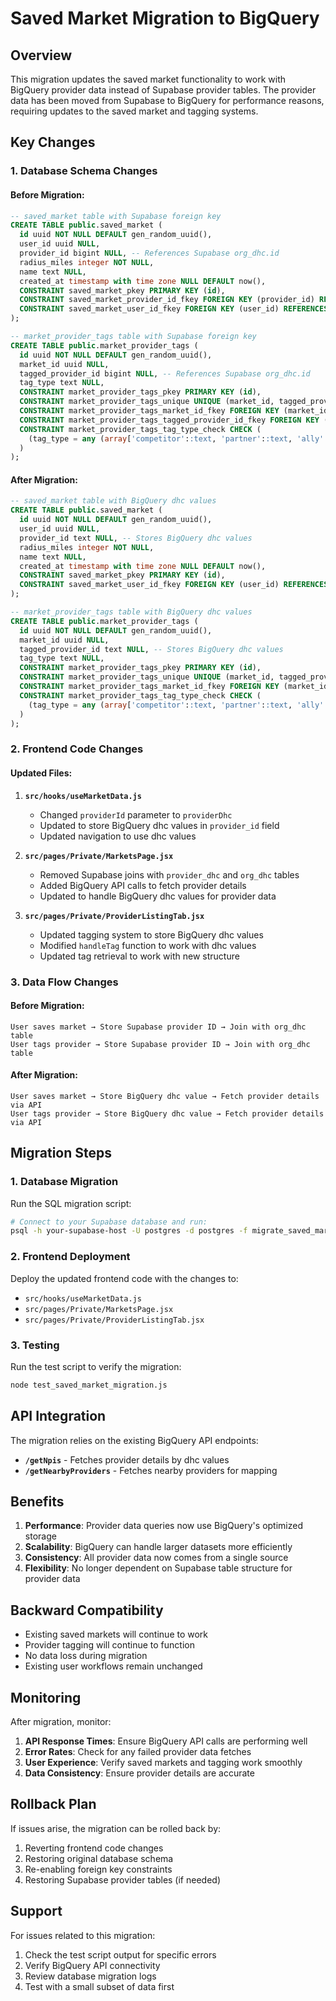 # Saved Market Migration to BigQuery

## Overview

This migration updates the saved market functionality to work with BigQuery provider data instead of Supabase provider tables. The provider data has been moved from Supabase to BigQuery for performance reasons, requiring updates to the saved market and tagging systems.

## Key Changes

### 1. Database Schema Changes

#### Before Migration:
```sql
-- saved_market table with Supabase foreign key
CREATE TABLE public.saved_market (
  id uuid NOT NULL DEFAULT gen_random_uuid(),
  user_id uuid NULL,
  provider_id bigint NULL, -- References Supabase org_dhc.id
  radius_miles integer NOT NULL,
  name text NULL,
  created_at timestamp with time zone NULL DEFAULT now(),
  CONSTRAINT saved_market_pkey PRIMARY KEY (id),
  CONSTRAINT saved_market_provider_id_fkey FOREIGN KEY (provider_id) REFERENCES org_dhc (id) ON DELETE CASCADE,
  CONSTRAINT saved_market_user_id_fkey FOREIGN KEY (user_id) REFERENCES auth.users (id)
);

-- market_provider_tags table with Supabase foreign key
CREATE TABLE public.market_provider_tags (
  id uuid NOT NULL DEFAULT gen_random_uuid(),
  market_id uuid NULL,
  tagged_provider_id bigint NULL, -- References Supabase org_dhc.id
  tag_type text NULL,
  CONSTRAINT market_provider_tags_pkey PRIMARY KEY (id),
  CONSTRAINT market_provider_tags_unique UNIQUE (market_id, tagged_provider_id),
  CONSTRAINT market_provider_tags_market_id_fkey FOREIGN KEY (market_id) REFERENCES saved_market (id) ON DELETE CASCADE,
  CONSTRAINT market_provider_tags_tagged_provider_id_fkey FOREIGN KEY (tagged_provider_id) REFERENCES org_dhc (id),
  CONSTRAINT market_provider_tags_tag_type_check CHECK (
    (tag_type = any (array['competitor'::text, 'partner'::text, 'ally'::text]))
  )
);
```

#### After Migration:
```sql
-- saved_market table with BigQuery dhc values
CREATE TABLE public.saved_market (
  id uuid NOT NULL DEFAULT gen_random_uuid(),
  user_id uuid NULL,
  provider_id text NULL, -- Stores BigQuery dhc values
  radius_miles integer NOT NULL,
  name text NULL,
  created_at timestamp with time zone NULL DEFAULT now(),
  CONSTRAINT saved_market_pkey PRIMARY KEY (id),
  CONSTRAINT saved_market_user_id_fkey FOREIGN KEY (user_id) REFERENCES auth.users (id)
);

-- market_provider_tags table with BigQuery dhc values
CREATE TABLE public.market_provider_tags (
  id uuid NOT NULL DEFAULT gen_random_uuid(),
  market_id uuid NULL,
  tagged_provider_id text NULL, -- Stores BigQuery dhc values
  tag_type text NULL,
  CONSTRAINT market_provider_tags_pkey PRIMARY KEY (id),
  CONSTRAINT market_provider_tags_unique UNIQUE (market_id, tagged_provider_id),
  CONSTRAINT market_provider_tags_market_id_fkey FOREIGN KEY (market_id) REFERENCES saved_market (id) ON DELETE CASCADE,
  CONSTRAINT market_provider_tags_tag_type_check CHECK (
    (tag_type = any (array['competitor'::text, 'partner'::text, 'ally'::text]))
  )
);
```

### 2. Frontend Code Changes

#### Updated Files:

1. **`src/hooks/useMarketData.js`**
   - Changed `providerId` parameter to `providerDhc`
   - Updated to store BigQuery dhc values in `provider_id` field
   - Updated navigation to use dhc values

2. **`src/pages/Private/MarketsPage.jsx`**
   - Removed Supabase joins with `provider_dhc` and `org_dhc` tables
   - Added BigQuery API calls to fetch provider details
   - Updated to handle BigQuery dhc values for provider data

3. **`src/pages/Private/ProviderListingTab.jsx`**
   - Updated tagging system to store BigQuery dhc values
   - Modified `handleTag` function to work with dhc values
   - Updated tag retrieval to work with new structure

### 3. Data Flow Changes

#### Before Migration:
```
User saves market → Store Supabase provider ID → Join with org_dhc table
User tags provider → Store Supabase provider ID → Join with org_dhc table
```

#### After Migration:
```
User saves market → Store BigQuery dhc value → Fetch provider details via API
User tags provider → Store BigQuery dhc value → Fetch provider details via API
```

## Migration Steps

### 1. Database Migration

Run the SQL migration script:

```bash
# Connect to your Supabase database and run:
psql -h your-supabase-host -U postgres -d postgres -f migrate_saved_markets.sql
```

### 2. Frontend Deployment

Deploy the updated frontend code with the changes to:
- `src/hooks/useMarketData.js`
- `src/pages/Private/MarketsPage.jsx`
- `src/pages/Private/ProviderListingTab.jsx`

### 3. Testing

Run the test script to verify the migration:

```bash
node test_saved_market_migration.js
```

## API Integration

The migration relies on the existing BigQuery API endpoints:

- **`/getNpis`** - Fetches provider details by dhc values
- **`/getNearbyProviders`** - Fetches nearby providers for mapping

## Benefits

1. **Performance**: Provider data queries now use BigQuery's optimized storage
2. **Scalability**: BigQuery can handle larger datasets more efficiently
3. **Consistency**: All provider data now comes from a single source
4. **Flexibility**: No longer dependent on Supabase table structure for provider data

## Backward Compatibility

- Existing saved markets will continue to work
- Provider tagging will continue to function
- No data loss during migration
- Existing user workflows remain unchanged

## Monitoring

After migration, monitor:

1. **API Response Times**: Ensure BigQuery API calls are performing well
2. **Error Rates**: Check for any failed provider data fetches
3. **User Experience**: Verify saved markets and tagging work smoothly
4. **Data Consistency**: Ensure provider details are accurate

## Rollback Plan

If issues arise, the migration can be rolled back by:

1. Reverting frontend code changes
2. Restoring original database schema
3. Re-enabling foreign key constraints
4. Restoring Supabase provider tables (if needed)

## Support

For issues related to this migration:

1. Check the test script output for specific errors
2. Verify BigQuery API connectivity
3. Review database migration logs
4. Test with a small subset of data first 